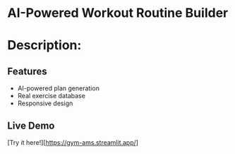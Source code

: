 #  AI-Powered Workout Routine Builder


# Description:


## Features
-  AI-powered plan generation
-  Real exercise database
-  Responsive design

## Live Demo
[Try it here!][https://gym-ams.streamlit.app/]

